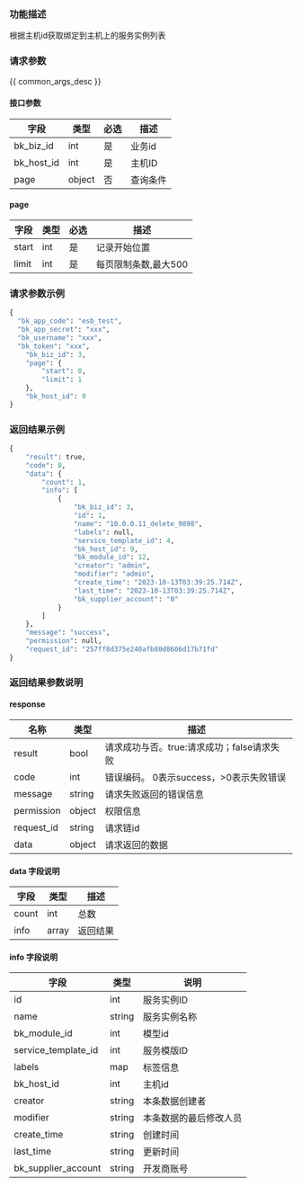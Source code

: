 ### 功能描述

根据主机id获取绑定到主机上的服务实例列表

### 请求参数

{{ common_args_desc }}

#### 接口参数

| 字段                 |  类型      | 必选	   |  描述                 |
|----------------------|------------|--------|-----------------------|
| bk_biz_id            | int  | 是   | 业务id |
| bk_host_id            | int  | 是   | 主机ID | 获取绑定到主机上的服务实例信息|
| page       |  object    | 否     | 查询条件 |

#### page

| 字段      |  类型      | 必选   |  描述      |
|-----------|------------|--------|------------|
| start    |  int    | 是     | 记录开始位置 |
| limit    |  int    | 是     | 每页限制条数,最大500 |

### 请求参数示例

```python
{
  "bk_app_code": "esb_test",
  "bk_app_secret": "xxx",
  "bk_username": "xxx",
  "bk_token": "xxx",
    "bk_biz_id": 3,
    "page": {
        "start": 0,
        "limit": 1
    },
    "bk_host_id": 9
}
```

### 返回结果示例

```python
{
    "result": true,
    "code": 0,
    "data": {
        "count": 1,
        "info": [
            {
                "bk_biz_id": 3,
                "id": 1,
                "name": "10.0.0.11_delete_9898",
                "labels": null,
                "service_template_id": 4,
                "bk_host_id": 9,
                "bk_module_id": 12,
                "creator": "admin",
                "modifier": "admin",
                "create_time": "2023-10-13T03:39:25.714Z",
                "last_time": "2023-10-13T03:39:25.714Z",
                "bk_supplier_account": "0"
            }
        ]
    },
    "message": "success",
    "permission": null,
    "request_id": "257ff8d375e240afb80d8606d17b71fd"
}
```

### 返回结果参数说明

#### response

| 名称  | 类型  | 描述 |
|---|---|---|
| result | bool | 请求成功与否。true:请求成功；false请求失败 |
| code | int | 错误编码。 0表示success，>0表示失败错误 |
| message | string | 请求失败返回的错误信息 |
| permission    | object | 权限信息    |
| request_id    | string | 请求链id    |
| data | object | 请求返回的数据 |

#### data 字段说明

| 字段|类型|描述|
|---|---|---|
|count|int|总数|
|info|array|返回结果|

#### info 字段说明

| 字段|类型|说明|
|---|---|---|
|id|int|服务实例ID|
|name|string|服务实例名称|
|bk_module_id|int|模型id|
|service_template_id|int|服务模版ID|
| labels           | map  |标签信息 |
|bk_host_id|int|主机id|
| creator              | string             | 本条数据创建者                                                                                 |
| modifier             | string             | 本条数据的最后修改人员            |
| create_time         | string | 创建时间     |
| last_time           | string | 更新时间     |
| bk_supplier_account | string       | 开发商账号 |
